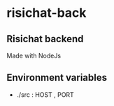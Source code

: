 # risichat-back
## Risichat backend

Made with NodeJs

## Environment variables
- ./src : HOST <WS server address>, PORT <WS server port>